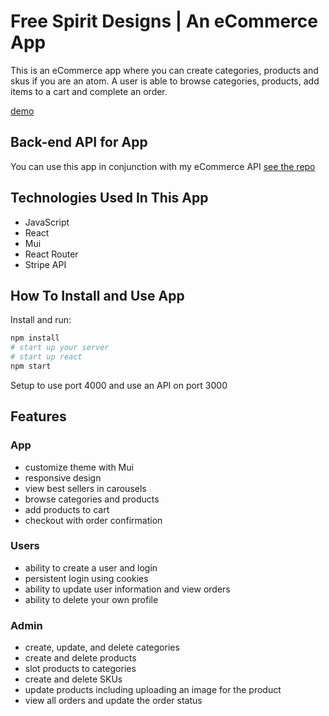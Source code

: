 # Free Spirit Designs | An eCommerce App

This is an eCommerce app where you can create categories, products and skus if you are an atom. A user is able to browse categories, products, add items to a cart and complete an order.

[demo](https://free-spirit-designs-app.herokuapp.com/)

## Back-end API for App

You can use this app in conjunction with my eCommerce API [see the repo](https://github.com/christine-contreras/ecommerce-store-api)

## Technologies Used In This App

- JavaScript
- React
- Mui
- React Router
- Stripe API

## How To Install and Use App

Install and run:

```sh
npm install
# start up your server
# start up react
npm start

```

Setup to use port 4000 and use an API on port 3000

## Features

### App

- customize theme with Mui
- responsive design
- view best sellers in carousels
- browse categories and products
- add products to cart
- checkout with order confirmation

### Users

- ability to create a user and login
- persistent login using cookies
- ability to update user information and view orders
- ability to delete your own profile

### Admin

- create, update, and delete categories
- create and delete products
- slot products to categories
- create and delete SKUs
- update products including uploading an image for the product
- view all orders and update the order status
